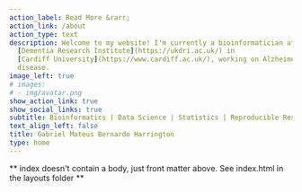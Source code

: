 ```yaml
---
action_label: Read More &rarr;
action_link: /about
action_type: text
description: Welcome to my website! I'm currently a bioinformatician at the 
  [Dementia Research Institute](https://ukdri.ac.uk/) in 
  [Cardiff University](https://www.cardiff.ac.uk/), working on Alzheimer's 
  disease.
image_left: true
# images:
# - img/avatar.png
show_action_link: true
show_social_links: true
subtitle: Bioinformatics | Data Science | Statistics | Reproducible Research
text_align_left: false
title: Gabriel Mateus Bernardo Harrington
type: home
---
```


** index doesn't contain a body, just front matter above.
See index.html in the layouts folder **
